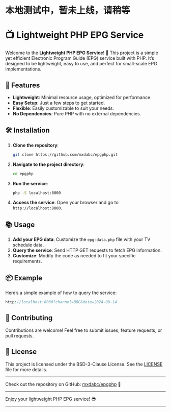 # 本地测试中，暂未上线，请稍等

# 📺 Lightweight PHP EPG Service

Welcome to the **Lightweight PHP EPG Service**! 🎉 This project is a simple yet efficient Electronic Program Guide (EPG) service built with PHP. It’s designed to be lightweight, easy to use, and perfect for small-scale EPG implementations.

## 🚀 Features

- **Lightweight**: Minimal resource usage, optimized for performance.
- **Easy Setup**: Just a few steps to get started.
- **Flexible**: Easily customizable to suit your needs.
- **No Dependencies**: Pure PHP with no external dependencies.

## 🛠️ Installation

1. **Clone the repository**:
   ```bash
   git clone https://github.com/mxdabc/epgphp.git
   ```
2. **Navigate to the project directory**:
   ```bash
   cd epgphp
   ```
3. **Run the service**:
   ```bash
   php -S localhost:8000
   ```
4. **Access the service**:
   Open your browser and go to `http://localhost:8000`.

## 📚 Usage

1. **Add your EPG data**: Customize the `epg-data.php` file with your TV schedule data.
2. **Query the service**: Send HTTP GET requests to fetch EPG information.
3. **Customize**: Modify the code as needed to fit your specific requirements.

## 📦 Example

Here’s a simple example of how to query the service:

```php
http://localhost:8000?channel=BBC&date=2024-08-14
```

## 👥 Contributing

Contributions are welcome! Feel free to submit issues, feature requests, or pull requests.

## 📝 License

This project is licensed under the BSD-3-Clause License. See the [LICENSE](LICENSE) file for more details.

---

Check out the repository on GitHub: [mxdabc/epgphp](https://github.com/mxdabc/epgphp) 📂

---

Enjoy your lightweight PHP EPG service! 😎

---
